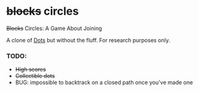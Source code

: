 ~~blocks~~ circles
==================

~~Blocks~~ Circles: A Game About Joining

A clone of [Dots](http://weplaydots.com/) but without the fluff. For research purposes only.

### TODO:
* ~~High scores~~
* ~~Collectible dots~~
* BUG: impossible to backtrack on a closed path once you've made one
